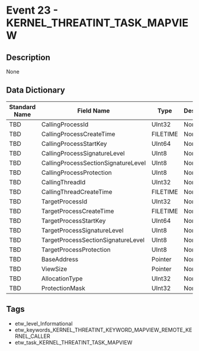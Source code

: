 # Event 23 - KERNEL_THREATINT_TASK_MAPVIEW

## Description
None

## Data Dictionary
|Standard Name|Field Name|Type|Description|Sample Value|
|---|---|---|---|---|
|TBD|CallingProcessId|UInt32|None|`None`|
|TBD|CallingProcessCreateTime|FILETIME|None|`None`|
|TBD|CallingProcessStartKey|UInt64|None|`None`|
|TBD|CallingProcessSignatureLevel|UInt8|None|`None`|
|TBD|CallingProcessSectionSignatureLevel|UInt8|None|`None`|
|TBD|CallingProcessProtection|UInt8|None|`None`|
|TBD|CallingThreadId|UInt32|None|`None`|
|TBD|CallingThreadCreateTime|FILETIME|None|`None`|
|TBD|TargetProcessId|UInt32|None|`None`|
|TBD|TargetProcessCreateTime|FILETIME|None|`None`|
|TBD|TargetProcessStartKey|UInt64|None|`None`|
|TBD|TargetProcessSignatureLevel|UInt8|None|`None`|
|TBD|TargetProcessSectionSignatureLevel|UInt8|None|`None`|
|TBD|TargetProcessProtection|UInt8|None|`None`|
|TBD|BaseAddress|Pointer|None|`None`|
|TBD|ViewSize|Pointer|None|`None`|
|TBD|AllocationType|UInt32|None|`None`|
|TBD|ProtectionMask|UInt32|None|`None`|

## Tags
* etw_level_Informational
* etw_keywords_KERNEL_THREATINT_KEYWORD_MAPVIEW_REMOTE_KERNEL_CALLER
* etw_task_KERNEL_THREATINT_TASK_MAPVIEW